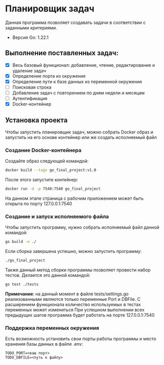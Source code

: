 
# Планировщик задач

Данная программа позволяет создавать задачи в соответствии с заданными критериями.
* Версия Go: 1.22.1

## Выполнение поставленных задач:
- [x] Весь базовый функционал: добавление, чтение, редактирование и удаление задач
- [x] Определение порта из окружения
- [x] Определение пути к базе данных из переменной окружения
- [ ] Поисковая строка
- [ ] Добавление задач с повторением по дням недели и месяцам
- [ ] Аутентификация
- [x] Docker-контейнер

## Установка проекта

Чтобы запустить планировщик задач, можно собрать Docker образ и запустить на его основе контейнер или же создать исполняемый файл

### Создание Docker-контейнера

Создайте образ следующей командой:
```bash
docker build --tags go_final_project:v1.0
```
После этого запустите контейнер:
```bash
docker run -d -p 7540:7540 go_final_project
```
На данном этапе страница с рабочим приложением может быть открыта по порту 127.0.0.1:7540

### Создание и запуск исполняемого файла

Чтобы запустить программу, нужно собрать исполняемый файл данной командой:
```bash
go build -o ./
```
Если сборка завершена успешно, можно запустить программу:
```bash
./go_final_project
```
Также данный метод сборки программы позволяет провести набор тестов. Делается это данной командой:
```bash
go test ./tests
```
**Примечание**: на данный момент в файле tests/settings.go реализованными являются только переменные Port и DBFile. С расширением функционала количество используемых в тестах переменных может измениться
При успешном выполнении всех предыдущих шагов программа будет работать на порте 127.0.0.1:7540 

### Поддержка переменных окружения
Есть возможность установить свои порты работы программы и место хранения базы данных в файле .env:
```env
TODO_PORT=<ваш порт>
TODO_DBFILE=<путь к файлу>
```